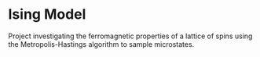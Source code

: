 # Ising Model

Project investigating the ferromagnetic properties of a lattice of spins 
using the Metropolis-Hastings algorithm to sample microstates.
